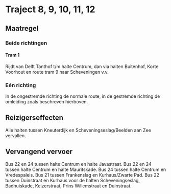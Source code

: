 # Traject 8, 9, 10, 11, 12
## Maatregel
### Beide richtingen

#### Tram 1
Rijdt van Delft Tanthof t/m halte Centrum, dan via halten Buitenhof, Korte Voorhout en route tram 9 naar Scheveningen v.v.

### Eén richting
In de ongestremde richting de normale route, in de gestremde richting de omleiding zoals beschreven hierboven.

## Reizigerseffecten
Alle halten tussen Kneuterdijk en Scheveningseslag/Beelden aan Zee vervallen.

## Vervangend vervoer
Bus 22 en 24 tussen halte Centrum en halte Javastraat.
Bus 22 en 24 tussen halte Centrum en halte  Mauritskade.
Bus 24 tussen halte Centrum en Vredespaleis.
Bus 21 tussen Frankenslag en Kurhaus/Zwarte Pad.
Bus 22 tussen Duinstraat en Kurhaus voor de halten Scheveningseslag, Badhuiskade, Keizerstraat, Prins Willemstraat en Duinstraat.
